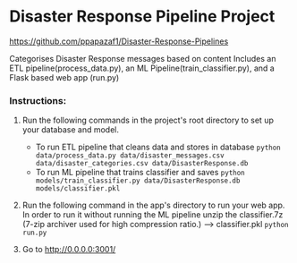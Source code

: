 # Disaster Response Pipeline Project

https://github.com/ppapazaf1/Disaster-Response-Pipelines

Categorises Disaster Response messages based on content
Includes an ETL pipeline(process_data.py), an ML Pipeline(train_classifier.py), and a Flask based web app (run.py)

### Instructions:
1. Run the following commands in the project's root directory to set up your database and model.

    - To run ETL pipeline that cleans data and stores in database
        `python data/process_data.py data/disaster_messages.csv data/disaster_categories.csv data/DisasterResponse.db`
    - To run ML pipeline that trains classifier and saves
        `python models/train_classifier.py data/DisasterResponse.db models/classifier.pkl`

2. Run the following command in the app's directory to run your web app. In order to run it without running the ML pipeline unzip the classifier.7z (7-zip archiver used for high compression ratio.) --> classifier.pkl
    `python run.py`

3. Go to http://0.0.0.0:3001/
